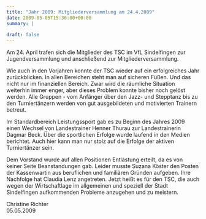 ```yaml
---
title: "Jahr 2009: Mitgliederversammlung am 24.4.2009"
date: 2009-05-05T15:36:00+00:00
summary: |
    
draft: false
---
```


Am 24. April trafen sich die Mitglieder des TSC im VfL Sindelfingen zur Jugendversammlung und anschließend zur Mitgliederversammlung.

Wie auch in den Vorjahren konnte der TSC wieder auf ein erfolgreiches Jahr zurückblicken. In allen Bereichen steht man auf sicheren Füßen. Und das nicht nur im finanziellen Bereich. Zwar wird die räumliche Situation weiterhin immer enger, aber dieses Problem konnte bisher noch gelöst werden. Alle Gruppen - vom Anfänger über den Jazz- und Stepptanz bis zu den Turniertänzern werden von gut ausgebildeten und motivierten Trainern betreut.

Im Standardbereich Leistungssport gab es zu Beginn des Jahres 2009 einen Wechsel von Landestrainer Henner Thurau zur Landestrainerin Dagmar Beck. Über die sportlichen Erfolge wurde laufend in den Medien berichtet. Auch hier kann man nur stolz auf die Erfolge der aktiven Turniertänzer sein.

Dem Vorstand wurde auf allen Positionen Entlastung erteilt, da es von keiner Seite Beanstandungen gab. Leider musste Suzana Köster den Posten der Kassenwartin aus beruflichen und familiären Gründen aufgeben. Ihre Nachfolge hat Claudia Lenz angetreten. Jetzt heißt es für den TSC, die auch wegen der Wirtschaftlage im allgemeinen und speziell der Stadt Sindelfingen aufkommenden Probleme anzugehen und zu meistern.

Christine Richter  
 05.05.2009


